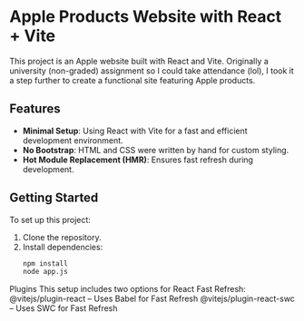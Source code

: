 # Apple Products Website with React + Vite 

This project is an Apple website built with React and Vite. Originally a university (non-graded) assignment so I could take attendance (lol), I took it a step further to create a functional site featuring Apple products.

## Features

- **Minimal Setup**: Using React with Vite for a fast and efficient development environment.
- **No Bootstrap**: HTML and CSS were written by hand for custom styling.
- **Hot Module Replacement (HMR)**: Ensures fast refresh during development.

## Getting Started

To set up this project:

1. Clone the repository.
2. Install dependencies:
   ```bash
   npm install
   node app.js

Plugins
This setup includes two options for React Fast Refresh:
@vitejs/plugin-react – Uses Babel for Fast Refresh
@vitejs/plugin-react-swc – Uses SWC for Fast Refresh